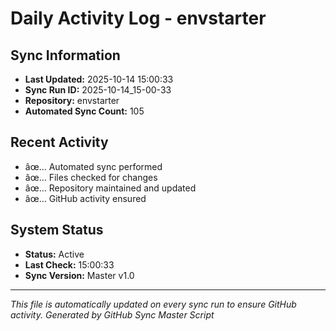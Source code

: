 ﻿# Daily Activity Log - envstarter

## Sync Information
- **Last Updated:** 2025-10-14 15:00:33
- **Sync Run ID:** 2025-10-14_15-00-33
- **Repository:** envstarter
- **Automated Sync Count:** 105

## Recent Activity
- âœ… Automated sync performed
- âœ… Files checked for changes
- âœ… Repository maintained and updated
- âœ… GitHub activity ensured

## System Status
- **Status:** Active
- **Last Check:** 15:00:33
- **Sync Version:** Master v1.0

---
*This file is automatically updated on every sync run to ensure GitHub activity.*
*Generated by GitHub Sync Master Script*
